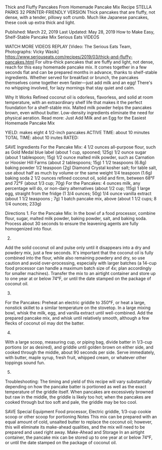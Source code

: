 Thick and Fluffy Pancakes From Homemade Pancake Mix Recipe
STELLA PARKS
32     PRINTER-FRIENDLY VERSION
Thick pancakes that are fluffy, not dense, with a tender, pillowy soft crumb. Much like Japanese pancakes, these cook up extra thick and light.

Published: March 22, 2019 Last Updated: May 28, 2019
How to Make Easy, Shelf-Stable Pancake Mix
Serious Eats
VIDEOS
   
WATCH MORE VIDEOS
REPLAY
[Video: The Serious Eats Team, Photographs: Vicky Wasik]
https://www.seriouseats.com/recipes/2019/03/thick-and-fluffy-pancakes.html
For ultra-thick pancakes that are fluffy and light, not dense, reach for this easy homemade pancake mix. It comes together in a few seconds flat and can be prepared months in advance, thanks to shelf-stable ingredients. Whether served for breakfast or brunch, the pancakes themselves come together even faster—just add milk and an egg! There's no whipping involved, for lazy mornings that stay quiet and calm.


Why It Works
Refined coconut oil is odorless, flavorless, and solid at room temperature, with an extraordinary shelf life that makes it the perfect foundation for a shelf-stable mix.
Malted milk powder helps the pancakes brown, even without butter.
Low-density ingredients eliminate the need for physical aeration.
Read more: Just Add Milk and an Egg for the Easiest Homemade Pancake Mix

YIELD:
makes eight 4 1/2-inch pancakes
ACTIVE TIME:
about 10 minutes
TOTAL TIME:
about 10 inutes
RATED:
    
 SAVE
Ingredients
For the Pancake Mix:
4 1/2 ounces all-purpose flour, such as Gold Medal blue label (about 1 cup, spooned; 125g)
1/2 ounce sugar (about 1 tablespoon; 15g)
1/2 ounce malted milk powder, such as Carnation or Hoosier Hill Farms (about 2 tablespoons; 15g)
1 1/2 teaspoons (6.8g) baking powder
1/2 teaspoon (2g) Diamond Crystal kosher salt; for table salt, use about half as much by volume or the same weight
1/4 teaspoon (1.6g) baking soda
2 1/2 ounces refined coconut oil, solid and firm, between 68°F and 72°F (about 1/3 cup; 70g)
For the Pancakes:
4 ounces milk, any percentage will do, or non-dairy alternatives (about 1/2 cup; 115g)
1 large egg, straight from the fridge (1 3/4 ounces; 50g)
1/4 ounce vanilla extract (about 1 1/2 teaspoons ; 7g)
1 batch pancake mix, above (about 1 1/2 cups; 8 1/4 ounces; 233g)

Directions
1.
For the Pancake Mix: In the bowl of a food processor, combine flour, sugar, malted milk powder, baking powder, salt, and baking soda. Process about 30 seconds to ensure the leavening agents are fully homogenized into flour.

2.
Add the solid coconut oil and pulse only until it disappears into a dry and powdery mix, just a few seconds. It's important that the coconut oil is fully combined into the flour, while also remaining powdery and dry, so use caution and avoid over-processing, especially with larger batches (a 14-cup food processor can handle a maximum batch size of 4x; plan accordingly for smaller machines). Transfer the mix to an airtight container and store up to one year at or below 74°F, or until the date stamped on the package of coconut oil.

3.
For the Pancakes: Preheat an electric griddle to 350°F, or heat a large, nonstick skillet to a similar temperature on the stovetop. In a large mixing bowl, whisk the milk, egg, and vanilla extract until well-combined. Add the prepared pancake mix, and whisk until relatively smooth, although a few flecks of coconut oil may dot the batter.

4.
With a large scoop, measuring cup, or piping bag, divide batter in 1/3-cup portions (or as desired), and griddle until golden brown on either side, and cooked through the middle, about 90 seconds per side. Serve immediately, with butter, maple syrup, fresh fruit, whipped cream, or whatever other toppings sound fun.

5.
Troubleshooting: The timing and yield of this recipe will vary substantially depending on how the pancake batter is portioned as well as the exact temperature of the griddle itself. When pancakes are excessively browned but raw in the middle, the griddle is likely too hot; when the pancakes are cooked through but too soft and pale, the griddle may be too cool.

 SAVE
Special Equipment
Food processor, Electric griddle, 1/3-cup cookie scoop or other scoop for portioning
Notes
This mix can be prepared with an equal amount of cold, unsalted butter to replace the coconut oil; however, this will eliminate its make-ahead qualities, and the mix will need to be prepared and used right away.
Make-Ahead and Storage
In an airtight container, the pancake mix can be stored up to one year at or below 74°F, or until the date stamped on the package of coconut oil.